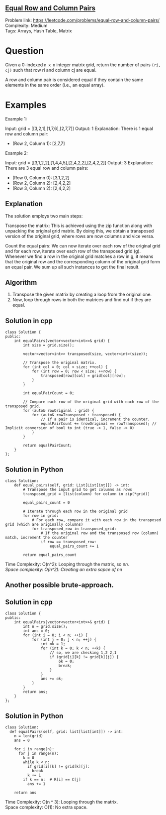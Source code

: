 ## [Equal Row and Column Pairs](https://leetcode.com/problems/equal-row-and-column-pairs/)

Problem link: https://leetcode.com/problems/equal-row-and-column-pairs/ <br>
Complexity: Medium <br>
Tags: Arrays, Hash Table, Matrix <br> 


# Question

Given a 0-indexed `n x n` integer matrix grid, return the number of pairs `(ri, cj)` such that row ri and column cj are equal.

A row and column pair is considered equal if they contain the same elements in the same order (i.e., an equal array).


# Examples

Example 1:

Input: grid = [[3,2,1],[1,7,6],[2,7,7]]
Output: 1
Explanation: There is 1 equal row and column pair:
- (Row 2, Column 1): [2,7,7]

Example 2:

Input: grid = [[3,1,2,2],[1,4,4,5],[2,4,2,2],[2,4,2,2]]
Output: 3
Explanation: There are 3 equal row and column pairs:
- (Row 0, Column 0): [3,1,2,2]
- (Row 2, Column 2): [2,4,2,2]
- (Row 3, Column 2): [2,4,2,2]
 

## Explanation

The solution employs two main steps:

Transpose the matrix: This is achieved using the zip function along with unpacking the original grid matrix. By doing this, we obtain a transposed version of the original grid, where rows are now columns and vice versa. 

Count the equal pairs: We can now iterate over each row of the original grid and for each row, iterate over each row of the transposed grid (g). Whenever we find a row in the original grid matches a row in g, it means that the original row and the corresponding column of the original grid form an equal pair. We sum up all such instances to get the final result.

## Algorithm

1. Transpose the given matrix by creating a loop from the original one. 
2. Now, loop through rows in both the matrices and find out if they are equal.

## Solution in cpp
```
class Solution {
public:
    int equalPairs(vector<vector<int>>& grid) {
        int size = grid.size();
      
        vector<vector<int>> transposed(size, vector<int>(size));
      
        // Transpose the original matrix.
        for (int col = 0; col < size; ++col) {
            for (int row = 0; row < size; ++row) {
                transposed[row][col] = grid[col][row];
            }
        }
      
        int equalPairCount = 0;
      
        // Compare each row of the original grid with each row of the transposed grid.
        for (auto& rowOriginal : grid) {
            for (auto& rowTransposed : transposed) {
                // If a pair is identical, increment the counter.
                equalPairCount += (rowOriginal == rowTransposed); // Implicit conversion of bool to int (true -> 1, false -> 0)
            }
        }
      
        return equalPairCount;
    }
};
```

## Solution in Python
```
class Solution:
    def equal_pairs(self, grid: List[List[int]]) -> int:
        # Transpose the input grid to get columns as rows
        transposed_grid = [list(column) for column in zip(*grid)]
      
        equal_pairs_count = 0
      
        # Iterate through each row in the original grid
        for row in grid:
            # For each row, compare it with each row in the transposed grid (which are originally columns)
            for transposed_row in transposed_grid:
                # If the original row and the transposed row (column) match, increment the counter
                if row == transposed_row:
                    equal_pairs_count += 1
      
        return equal_pairs_count
```

Time Complexity: O(n^2): Looping through the matrix, so n*n. <br>
Space complexity: O(n^2): Creating an extra sapce of n*n

## Another possible brute-approach.

  ## Solution in cpp
  ```
  class Solution {
  public:
      int equalPairs(vector<vector<int>>& grid) {
          int n = grid.size();
          int ans = 0;
          for (int i = 0; i < n; ++i) {
              for (int j = 0; j < n; ++j) {
                  int ok = 1;
                  for (int k = 0; k < n; ++k) {
                      // so, we are checking 1,2 2,1
                      if (grid[i][k] != grid[k][j]) {
                          ok = 0;
                          break;
                      }
                  }
                  ans += ok;
              }
          }
          return ans;        
      }
  };
  ```

  ## Solution in Python
  ```
  class Solution:
    def equalPairs(self, grid: list[list[int]]) -> int:
      n = len(grid)
      ans = 0

      for i in range(n):
        for j in range(n):
          k = 0
          while k < n:
            if grid[i][k] != grid[k][j]:
              break
            k += 1
          if k == n:  # R[i] == C[j]
            ans += 1

      return ans
  ```

  Time Complexity: O(n ^ 3): Looping through the matrix. <br>
  Space complexity: O(1): No extra space.
